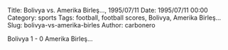 Title: Bolivya vs. Amerika Birleş…, 1995/07/11
Date: 1995/07/11 00:00
Category: sports
Tags: football, football scores, Bolivya, Amerika Birleş…
Slug: bolivya-vs-amerika-birles
Author: carbonero


Bolivya 1 - 0 Amerika Birleş…
